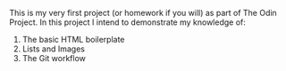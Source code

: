 This is my very first project (or homework if you will) as part of The Odin Project. In this project I intend to demonstrate my knowledge of:
  1. The basic HTML boilerplate
  2. Lists and Images
  3. The Git workflow